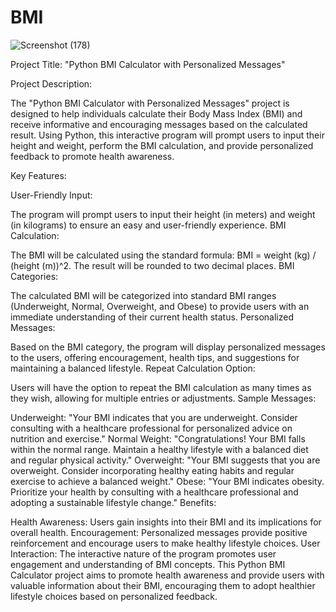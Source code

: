# BMI
![Screenshot (178)](https://github.com/RaushanKumar6917/BMI/assets/107170304/40e4aabb-6fe4-45b2-965e-723a7bea5ad3)

Project Title: "Python BMI Calculator with Personalized Messages"

Project Description:

The "Python BMI Calculator with Personalized Messages" project is designed to help individuals calculate their Body Mass Index (BMI) and receive informative and encouraging messages based on the calculated result. Using Python, this interactive program will prompt users to input their height and weight, perform the BMI calculation, and provide personalized feedback to promote health awareness.

Key Features:

User-Friendly Input:

The program will prompt users to input their height (in meters) and weight (in kilograms) to ensure an easy and user-friendly experience.
BMI Calculation:

The BMI will be calculated using the standard formula: BMI = weight (kg) / (height (m))^2. The result will be rounded to two decimal places.
BMI Categories:

The calculated BMI will be categorized into standard BMI ranges (Underweight, Normal, Overweight, and Obese) to provide users with an immediate understanding of their current health status.
Personalized Messages:

Based on the BMI category, the program will display personalized messages to the users, offering encouragement, health tips, and suggestions for maintaining a balanced lifestyle.
Repeat Calculation Option:

Users will have the option to repeat the BMI calculation as many times as they wish, allowing for multiple entries or adjustments.
Sample Messages:

Underweight: "Your BMI indicates that you are underweight. Consider consulting with a healthcare professional for personalized advice on nutrition and exercise."
Normal Weight: "Congratulations! Your BMI falls within the normal range. Maintain a healthy lifestyle with a balanced diet and regular physical activity."
Overweight: "Your BMI suggests that you are overweight. Consider incorporating healthy eating habits and regular exercise to achieve a balanced weight."
Obese: "Your BMI indicates obesity. Prioritize your health by consulting with a healthcare professional and adopting a sustainable lifestyle change."
Benefits:

Health Awareness: Users gain insights into their BMI and its implications for overall health.
Encouragement: Personalized messages provide positive reinforcement and encourage users to make healthy lifestyle choices.
User Interaction: The interactive nature of the program promotes user engagement and understanding of BMI concepts.
This Python BMI Calculator project aims to promote health awareness and provide users with valuable information about their BMI, encouraging them to adopt healthier lifestyle choices based on personalized feedback.
